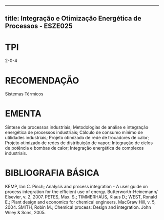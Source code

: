 
---
title: Integração e Otimização Energética de Processos - ESZE025 
---

# TPI

2-0-4

# RECOMENDAÇÃO

Sistemas Térmicos

# EMENTA

Síntese de processos industriais; Metodologias de análise e integração energética de processos industriais; Cálculo de consumo mínimo de utilidades industriais; Projeto otimizado de rede de trocadores de calor; Projeto otimizado de redes de distribuição de vapor; Integração de ciclos de potência e bombas de calor; Integração energética de complexos industriais.

# BIBLIOGRAFIA BÁSICA

KEMP, Ian C. Pinch; Analysis and process integration - A user guide on process integration for the efficient use of energy. Butterworth-Heinemann/ Elsevier, v. 2, 2007.
PETES, Max. S.; TIMMERHAUS, Klaus D.; WEST, Ronald E.; Plant design and economics for chemical engineers. MacGraw Hill, v. 5, 2004.
SMITH, Robin M.; Chemical process: Design and integration. John Wiley & Sons, 2005.
        